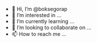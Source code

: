 - 👋 Hi, I’m @boksegorap
- 👀 I’m interested in ...
- 🌱 I’m currently learning ...
- 💞️ I’m looking to collaborate on ...
- 📫 How to reach me ...

<!---
boksegorap/boksegorap is a ✨ special ✨ repository because its `README.md` (this file) appears on your GitHub profile.
You can click the Preview link to take a look at your changes.
--->
